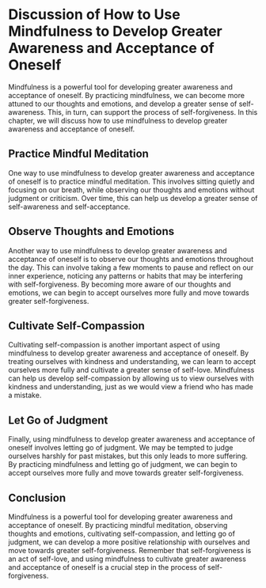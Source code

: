 # Discussion of How to Use Mindfulness to Develop Greater Awareness and Acceptance of Oneself

Mindfulness is a powerful tool for developing greater awareness and acceptance of oneself. By practicing mindfulness, we can become more attuned to our thoughts and emotions, and develop a greater sense of self-awareness. This, in turn, can support the process of self-forgiveness. In this chapter, we will discuss how to use mindfulness to develop greater awareness and acceptance of oneself.

Practice Mindful Meditation
---------------------------

One way to use mindfulness to develop greater awareness and acceptance of oneself is to practice mindful meditation. This involves sitting quietly and focusing on our breath, while observing our thoughts and emotions without judgment or criticism. Over time, this can help us develop a greater sense of self-awareness and self-acceptance.

Observe Thoughts and Emotions
-----------------------------

Another way to use mindfulness to develop greater awareness and acceptance of oneself is to observe our thoughts and emotions throughout the day. This can involve taking a few moments to pause and reflect on our inner experience, noticing any patterns or habits that may be interfering with self-forgiveness. By becoming more aware of our thoughts and emotions, we can begin to accept ourselves more fully and move towards greater self-forgiveness.

Cultivate Self-Compassion
-------------------------

Cultivating self-compassion is another important aspect of using mindfulness to develop greater awareness and acceptance of oneself. By treating ourselves with kindness and understanding, we can learn to accept ourselves more fully and cultivate a greater sense of self-love. Mindfulness can help us develop self-compassion by allowing us to view ourselves with kindness and understanding, just as we would view a friend who has made a mistake.

Let Go of Judgment
------------------

Finally, using mindfulness to develop greater awareness and acceptance of oneself involves letting go of judgment. We may be tempted to judge ourselves harshly for past mistakes, but this only leads to more suffering. By practicing mindfulness and letting go of judgment, we can begin to accept ourselves more fully and move towards greater self-forgiveness.

Conclusion
----------

Mindfulness is a powerful tool for developing greater awareness and acceptance of oneself. By practicing mindful meditation, observing thoughts and emotions, cultivating self-compassion, and letting go of judgment, we can develop a more positive relationship with ourselves and move towards greater self-forgiveness. Remember that self-forgiveness is an act of self-love, and using mindfulness to cultivate greater awareness and acceptance of oneself is a crucial step in the process of self-forgiveness.

